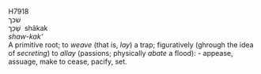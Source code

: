 <body>
  <p>H7918<br>  שׁכך  <br> שָׁכַך  ‎  shâkak  <br><i>shaw-kak‘ </i><br>A primitive root; to <i>weave</i> (that is, <i>lay</i>) a trap; figuratively (ghrough the idea of <i>secreting</i>) to <i>allay</i> (passions; physically <i>abate</i> a flood): - appease, assuage, make to cease, pacify, set.<br></p>
 </body>